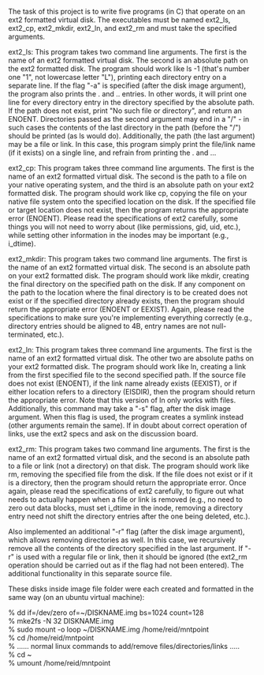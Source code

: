The task of this project is to write five programs (in C) that operate on an ext2 formatted virtual disk. The executables must be named ext2_ls, ext2_cp, ext2_mkdir, ext2_ln, and ext2_rm and must take the specified arguments.  

ext2_ls: This program takes two command line arguments. The first is the name of an ext2 formatted virtual disk. The second is an absolute path on the ext2 formatted disk. The program should work like ls -1 (that's number one "1", not lowercase letter "L"), printing each directory entry on a separate line. If the flag "-a" is specified (after the disk image argument), the program also prints the . and .. entries. In other words, it will print one line for every directory entry in the directory specified by the absolute path. If the path does not exist, print "No such file or directory", and return an ENOENT. Directories passed as the second argument may end in a "/" - in such cases the contents of the last directory in the path (before the "/") should be printed (as ls would do). Additionally, the path (the last argument) may be a file or link. In this case, this program simply print the file/link name (if it exists) on a single line, and refrain from printing the . and ... 

ext2_cp: This program takes three command line arguments. The first is the name of an ext2 formatted virtual disk. The second
is the path to a file on your native operating system, and the third is an absolute path on your ext2 formatted disk. The program should work like cp, copying the file on your native file system onto the specified location on the disk. If the specified file or target location does not exist, then the program returns the appropriate error (ENOENT). Please read the specifications of ext2 carefully, some things you will not need to worry about (like permissions, gid, uid, etc.), while setting other information in the inodes may be important (e.g., i_dtime).  

ext2_mkdir: This program takes two command line arguments. The first is the name of an ext2 formatted virtual disk. The second is an absolute path on your ext2 formatted disk. The program should work like mkdir, creating the final directory on the specified path on the disk. If any component on the path to the location where the final directory is to be created does not exist or if the specified directory already exists, then the program should return the appropriate error (ENOENT or EEXIST). Again, please read the specifications to make sure you're implementing everything correctly (e.g., directory entries should be aligned to 4B, entry names are not null-terminated, etc.).  

ext2_ln: This program takes three command line arguments. The first is the name of an ext2 formatted virtual disk. The other two are absolute paths on your ext2 formatted disk. The program should work like ln, creating a link from the first specified file to the second specified path. If the source file does not exist (ENOENT), if the link name already exists (EEXIST), or if either location refers to a directory (EISDIR), then the program should return the appropriate error. Note that this version of ln only works with files. Additionally, this command may take a "-s" flag, after the disk image argument. When this flag is used, the program creates a symlink instead (other arguments remain the same). If in doubt about correct operation of links, use the ext2 specs and ask on the discussion board.  

ext2_rm: This program takes two command line arguments. The first is the name of an ext2 formatted virtual disk, and the second is an absolute path to a file or link (not a directory) on that disk. The program should work like rm, removing the specified file from the disk. If the file does not exist or if it is a directory, then the program should return the appropriate error. Once again, please read the specifications of ext2 carefully, to figure out what needs to actually happen when a file or link is removed (e.g., no need to zero out data blocks, must set i_dtime in the inode, removing a directory entry need not shift the directory entries after the one being deleted, etc.).  

Also implemented an additional "-r" flag (after the disk image argument), which allows removing directories as well. In this case, we recursively remove all the contents of the directory specified in the last argument. If "-r" is used with a regular file or link, then it should be ignored (the ext2_rm operation should be carried out as if the flag had not been entered). The additional functionality in this separate source file.  

These disks inside image file folder were each created and formatted in the same way (on an ubuntu virtual machine):  

% dd if=/dev/zero of=~/DISKNAME.img bs=1024 count=128  
% mke2fs -N 32 DISKNAME.img  
% sudo mount -o loop ~/DISKNAME.img /home/reid/mntpoint  
% cd /home/reid/mntpoint  
% ...... normal linux commands to add/remove files/directories/links .....  
% cd ~  
% umount /home/reid/mntpoint  
